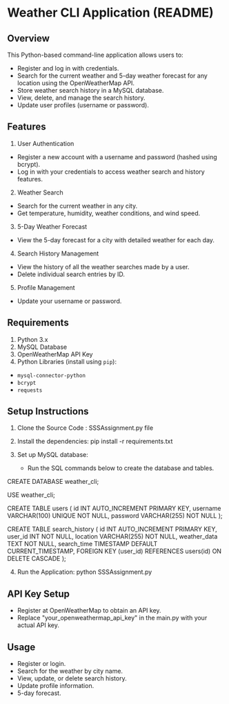 # Weather CLI Application (README)

## Overview
This Python-based command-line application allows users to:
- Register and log in with credentials.
- Search for the current weather and 5-day weather forecast for any location using the OpenWeatherMap API.
- Store weather search history in a MySQL database.
- View, delete, and manage the search history.
- Update user profiles (username or password).

## Features
1.   User Authentication  
   - Register a new account with a username and password (hashed using bcrypt).
   - Log in with your credentials to access weather search and history features.
   
2.   Weather Search  
   - Search for the current weather in any city.
   - Get temperature, humidity, weather conditions, and wind speed.
   
3.   5-Day Weather Forecast  
   - View the 5-day forecast for a city with detailed weather for each day.
   
4.   Search History Management  
   - View the history of all the weather searches made by a user.
   - Delete individual search entries by ID.

5.   Profile Management  
   - Update your username or password.

## Requirements
1.   Python 3.x  
2.   MySQL Database  
3.   OpenWeatherMap API Key  
4.   Python Libraries   (install using `pip`):
   - `mysql-connector-python`
   - `bcrypt`
   - `requests`

## Setup Instructions
1.   Clone the Source Code  :
  	SSSAssignment.py file

2. Install the dependencies:
	pip install -r requirements.txt

3. Set up MySQL database:
    -  Run the SQL commands below to create the database and tables.

CREATE DATABASE weather_cli;

USE weather_cli;

CREATE TABLE users (
    id INT AUTO_INCREMENT PRIMARY KEY,
    username VARCHAR(100) UNIQUE NOT NULL,
    password VARCHAR(255) NOT NULL
);

CREATE TABLE search_history (
    id INT AUTO_INCREMENT PRIMARY KEY,
    user_id INT NOT NULL,
    location VARCHAR(255) NOT NULL,
    weather_data TEXT NOT NULL,
    search_time TIMESTAMP DEFAULT CURRENT_TIMESTAMP,
    FOREIGN KEY (user_id) REFERENCES users(id) ON DELETE CASCADE
);

4. Run the Application:
    python SSSAssignment.py


## API Key Setup
- Register at OpenWeatherMap to obtain an API key.
- Replace "your_openweathermap_api_key" in the main.py with your actual API key.

## Usage
- Register or login.
- Search for the weather by city name.
- View, update, or delete search history.
- Update profile information.
- 5-day forecast.


